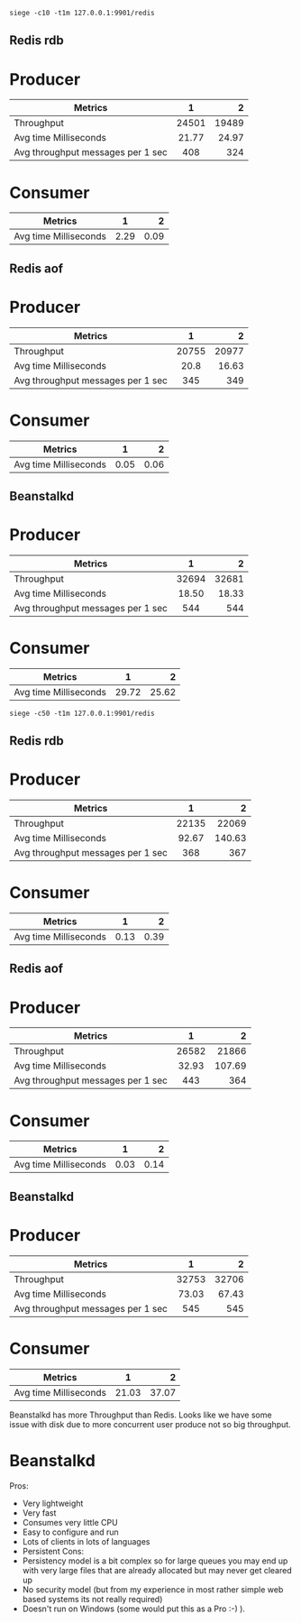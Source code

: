 ```
siege -c10 -t1m 127.0.0.1:9901/redis
```

## Redis rdb

# Producer

| Metrics                            | 1             | 2     |
| ---------------------------------- |:-------------:| -----:|
| Throughput                         | 24501         | 19489 |
| Avg time Milliseconds              | 21.77         | 24.97 |
| Avg throughput messages per 1 sec  | 408           | 324   |

# Consumer 

| Metrics                            | 1             | 2          |
| ---------------------------------- |:-------------:| ----------:|
| Avg time Milliseconds              | 2.29          |0.09        |


## Redis aof

# Producer

| Metrics                            | 1             | 2     |
| ---------------------------------- |:-------------:| -----:|
| Throughput                         | 20755         | 20977 |
| Avg time Milliseconds              | 20.8          | 16.63 |
| Avg throughput messages per 1 sec  | 345           | 349   |

# Consumer 

| Metrics                            | 1             | 2          |
| ---------------------------------- |:-------------:| ----------:|
| Avg time Milliseconds              | 0.05          |0.06        |

## Beanstalkd

# Producer

| Metrics                            | 1             | 2     |
| ---------------------------------- |:-------------:| -----:|
| Throughput                         | 32694         | 32681 |
| Avg time Milliseconds              | 18.50         | 18.33 |
| Avg throughput messages per 1 sec  | 544           | 544   |

# Consumer 

| Metrics                            | 1             | 2          |
| ---------------------------------- |:-------------:| ----------:|
| Avg time Milliseconds              | 29.72         |25.62       |

```
siege -c50 -t1m 127.0.0.1:9901/redis
```

## Redis rdb

# Producer

| Metrics                            | 1             | 2      |
| ---------------------------------- |:-------------:| ------:|
| Throughput                         | 22135         | 22069  |
| Avg time Milliseconds              | 92.67         | 140.63 |
| Avg throughput messages per 1 sec  | 368           | 367    |

# Consumer 

| Metrics                            | 1             | 2          |
| ---------------------------------- |:-------------:| ----------:|
| Avg time Milliseconds              | 0.13          |0.39        |

## Redis aof

# Producer

| Metrics                            | 1             | 2      |
| ---------------------------------- |:-------------:| ------:|
| Throughput                         | 26582         | 21866  |
| Avg time Milliseconds              | 32.93         | 107.69 |
| Avg throughput messages per 1 sec  | 443           | 364    |

# Consumer 

| Metrics                            | 1             | 2          |
| ---------------------------------- |:-------------:| ----------:|
| Avg time Milliseconds              | 0.03          |0.14        |

## Beanstalkd

# Producer

| Metrics                            | 1             | 2     |
| ---------------------------------- |:-------------:| -----:|
| Throughput                         | 32753         | 32706 |
| Avg time Milliseconds              | 73.03         | 67.43 |
| Avg throughput messages per 1 sec  | 545           | 545   |

# Consumer 

| Metrics                            | 1             | 2          |
| ---------------------------------- |:-------------:| ----------:|
| Avg time Milliseconds              | 21.03         |37.07       |


Beanstalkd has more Throughput than Redis. 
Looks like we have some issue with disk due to more concurrent user produce not so big throughput.

# Beanstalkd

Pros:
 - Very lightweight
 - Very fast
 - Consumes very little CPU
 - Easy to configure and run
 - Lots of clients in lots of languages
 - Persistent
Cons:
 - Persistency model is a bit complex so for large queues you may end up with very large files that are already allocated but may never get cleared up
 - No security model (but from my experience in most rather simple web based systems its not really required)
 - Doesn't run on Windows (some would put this as a Pro :-) ).